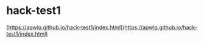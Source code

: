 # hack-test1
[https://apwlq.github.io/hack-test1/index.html](https://apwlq.github.io/hack-test1/index.html)
